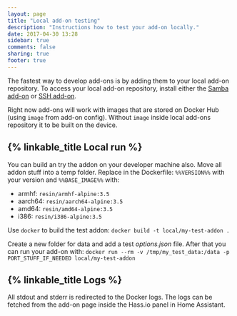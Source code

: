 ```yaml
---
layout: page
title: "Local add-on testing"
description: "Instructions how to test your add-on locally."
date: 2017-04-30 13:28
sidebar: true
comments: false
sharing: true
footer: true
---
```


The fastest way to develop add-ons is by adding them to your local add-on repository. To access your local add-on repository, install either the [Samba add-on] or [SSH add-on].

Right now add-ons will work with images that are stored on Docker Hub (using `image` from add-on config). Without `image` inside local add-ons repository it to be built on the device.

## {% linkable_title Local run %}

You can build an try the addon on your developer machine also. Move all addon stuff into a temp folder. Replace in the Dockerfile: `%%VERSION%%` with your version and `%%BASE_IMAGE%%` with:

- armhf: `resin/armhf-alpine:3.5`
- aarch64: `resin/aarch64-alpine:3.5`
- amd64: `resin/amd64-alpine:3.5`
- i386: `resin/i386-alpine:3.5`

Use `docker` to build the test addon: `docker build -t local/my-test-addon .`

Create a new folder for data and add a test _options.json_ file. After that you can run your add-on with: `docker run --rm -v /tmp/my_test_data:/data -p PORT_STUFF_IF_NEEDED local/my-test-addon`

## {% linkable_title Logs %}

All stdout and stderr is redirected to the Docker logs. The logs can be fetched from the add-on page inside the Hass.io panel in Home Assistant.

[Samba add-on]: /addons/samba/
[SSH add-on]: /addons/ssh/
